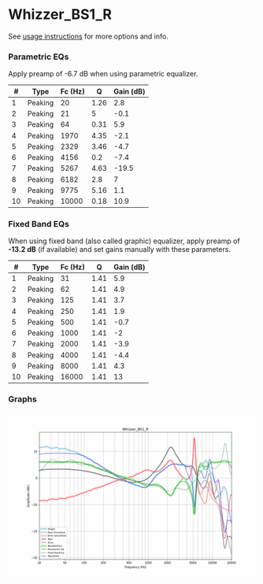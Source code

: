 # Whizzer_BS1_R
See [usage instructions](https://github.com/jaakkopasanen/AutoEq#usage) for more options and info.

### Parametric EQs
Apply preamp of -6.7 dB when using parametric equalizer.

|   # | Type    |   Fc (Hz) |    Q |   Gain (dB) |
|-----|---------|-----------|------|-------------|
|   1 | Peaking |        20 | 1.26 |         2.8 |
|   2 | Peaking |        21 | 5    |        -0.1 |
|   3 | Peaking |        64 | 0.31 |         5.9 |
|   4 | Peaking |      1970 | 4.35 |        -2.1 |
|   5 | Peaking |      2329 | 3.46 |        -4.7 |
|   6 | Peaking |      4156 | 0.2  |        -7.4 |
|   7 | Peaking |      5267 | 4.63 |       -19.5 |
|   8 | Peaking |      6182 | 2.8  |         7   |
|   9 | Peaking |      9775 | 5.16 |         1.1 |
|  10 | Peaking |     10000 | 0.18 |        10.9 |

### Fixed Band EQs
When using fixed band (also called graphic) equalizer, apply preamp of **-13.2 dB** (if available) and set gains manually with these parameters.

|   # | Type    |   Fc (Hz) |    Q |   Gain (dB) |
|-----|---------|-----------|------|-------------|
|   1 | Peaking |        31 | 1.41 |         5.9 |
|   2 | Peaking |        62 | 1.41 |         4.9 |
|   3 | Peaking |       125 | 1.41 |         3.7 |
|   4 | Peaking |       250 | 1.41 |         1.9 |
|   5 | Peaking |       500 | 1.41 |        -0.7 |
|   6 | Peaking |      1000 | 1.41 |        -2   |
|   7 | Peaking |      2000 | 1.41 |        -3.9 |
|   8 | Peaking |      4000 | 1.41 |        -4.4 |
|   9 | Peaking |      8000 | 1.41 |         4.3 |
|  10 | Peaking |     16000 | 1.41 |        13   |

### Graphs
![](./Whizzer_BS1_R.png)
